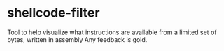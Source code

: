 # shellcode-filter
Tool to help visualize what instructions are available from a limited set of bytes, written in assembly
Any feedback is gold.